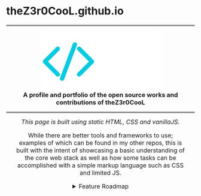 # theZ3r0CooL.github.io
<hr style='border-top: 3px solid #bbb;'/>
<a href='https://theZ3r0CooL.github.io/' title='https://theZ3r0CooL.github.io/' style='display: flex; place-content: center'>
    <img src='./code-z3r0.svg' alt='Z3r0/' width='100%' height='auto' style='max-width: 20rem'/>
</a>
<h3 style='margin: 0; text-align: center'>A profile and portfolio of the open source works and contributions of theZ3r0CooL</h3>
<hr style='border-top: 3px solid #bbb;'/>
<section style='text-align: center; font-size: medium; max-width: 90%; margin: 0 auto;'>
    <em>This page is built using static HTML, CSS and vanillaJS.</em>  
    <br>    
    <p>While there are better tools and frameworks to use; examples of which can be found in my other repos, this is built with the intent of showcasing a basic understanding of the core web stack as well as how some tasks can be accomplished with a simple markup language such as CSS and limited JS.</p>
    <details style='text-align: start;'>
        <summary style='text-align: center;'>Feature Roadmap</summary>
        <h6 style='color: mediumseagreen'>Complete</h6>
        <ul>
            <li><em>Theme switcher and styling using HTML and CSS; JS used only to persist selection.</em></li>
            <li><em>Pinned repos pulled and displayed live from GitHub user profile.</em></li>
            <li><em>Cursor 'blob' effect.</em></li>
        </ul>
        <h6 style='color: mediumturquoise'>In Progress</h6>
        <ul>
            <li><em>Add game for repo browsers to waste time playing.</em></li>
            <li><em>Add animations in minor areas such as section resizing.</em></li>
            <li><em>Add more projects as they are ready.</em></li>
            <li><em>Add option to toggle cursor 'blob' effect.</em></li>
            <li><em>Add more GitHub user info and stats.</em></li>
            <li><em>Add notify/subscribe options.</em></li>
        </ul>
        <h6 style='color: goldenrod'>Potentially</h6>
        <ul>
            <li><em>Replace or supplement jQuery examples with GSAP equivalents.</em></li>
            <li><em>Make cursor 'blob' effect colors change to better match selected themes.</em></li>
        </ul>
    </details>
</section>
